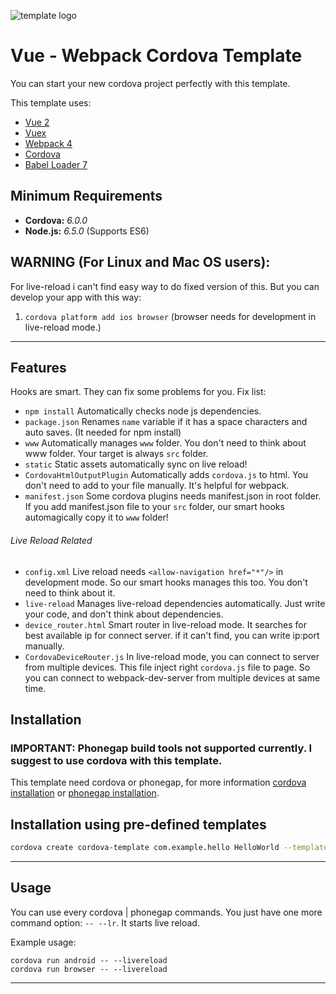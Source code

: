 <!--
#
# Licensed to the Apache Software Foundation (ASF) under one
# or more contributor license agreements.  See the NOTICE file
# distributed with this work for additional information
# regarding copyright ownership.  The ASF licenses this file
# to you under the Apache License, Version 2.0 (the
# "License"); you may not use this file except in compliance
# with the License.  You may obtain a copy of the License at
#
# http://www.apache.org/licenses/LICENSE-2.0
#
# Unless required by applicable law or agreed to in writing,
# software distributed under the License is distributed on an
# "AS IS" BASIS, WITHOUT WARRANTIES OR CONDITIONS OF ANY
#  KIND, either express or implied.  See the License for the
# specific language governing permissions and limitations
# under the License.
#
-->

![template logo](logo_v2.png "template logo")

# Vue - Webpack Cordova Template
You can start your new cordova project perfectly with this template.

This template uses:
* [Vue 2](https://vuejs.org/)
* [Vuex](https://github.com/vuejs/vuex)
* [Webpack 4](https://webpack.github.io/)
* [Cordova](https://cordova.apache.org/)
* [Babel Loader 7](https://github.com/babel/babel-loader)


## Minimum Requirements
* **Cordova:** _6.0.0_
* **Node.js:** _6.5.0_ (Supports ES6)

## WARNING (For Linux and Mac OS users):

For live-reload i can't find easy way to do fixed version of this. But you can develop your app with this way:

1. `cordova platform add ios browser` (browser needs for development in live-reload mode.)

---

## Features

Hooks are smart. They can fix some problems for you. Fix list:
* `npm install` Automatically checks node js dependencies.
* `package.json` Renames `name` variable if it has a space characters and auto saves. (It needed for npm install)
* `www` Automatically manages `www` folder. You don't need to think about www folder. Your target is always `src` folder.
* `static` Static assets automatically sync on live reload!
* `CordovaHtmlOutputPlugin` Automatically adds `cordova.js` to html. You don't need to add to your file manually. It's helpful for webpack.
* `manifest.json` Some cordova plugins needs manifest.json in root folder. If you add manifest.json file to your `src` folder, our smart hooks automagically copy it to `www` folder!

###### Live Reload Related
* `config.xml` Live reload needs `<allow-navigation href="*"/>` in development mode. So our smart hooks manages this too. You don't need to think about it.
* `live-reload` Manages live-reload dependencies automatically. Just write your code, and don't think about dependencies.
* `device_router.html` Smart router in live-reload mode. It searches for best available ip for connect server. if it can't find, you can write ip:port manually.
* `CordovaDeviceRouter.js` In live-reload mode, you can connect to server from multiple devices. This file inject right `cordova.js` file to page. So you can connect to webpack-dev-server from multiple devices at same time.

## Installation
### IMPORTANT: Phonegap build tools not supported currently. I suggest to use cordova with this template.

This template need cordova or phonegap, for more information [cordova installation](https://cordova.apache.org/docs/en/latest/guide/cli/) or [phonegap installation](http://docs.phonegap.com/getting-started/1-install-phonegap/desktop/).

## Installation using pre-defined templates

``` bash
cordova create cordova-template com.example.hello HelloWorld --template git://github.com/loama/cordova-template-vue-webpack.git#master
```

---

## Usage

You can use every cordova | phonegap commands.
You just have one more command option: `-- --lr`. It starts live reload.

Example usage:
```
cordova run android -- --livereload
cordova run browser -- --livereload
```
---
